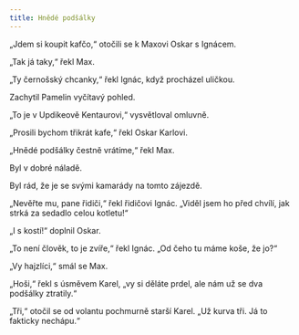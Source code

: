 ```yaml
---
title: Hnědé podšálky
---
```


„Jdem si koupit kafčo,“ otočili se k Maxovi Oskar s Ignácem.

„Tak já taky,“ řekl Max.

„Ty černošský chcanky,“ řekl Ignác, když procházel uličkou.

Zachytil Pamelin vyčítavý pohled.

„To je v Updikeově Kentaurovi,“ vysvětloval omluvně.

„Prosili bychom třikrát kafe,“ řekl Oskar Karlovi.

„Hnědé podšálky čestně vrátíme,“ řekl Max.

Byl v dobré náladě.

Byl rád, že je se svými kamarády na tomto zájezdě.

„Nevěřte mu, pane řidiči,“ řekl řidičovi Ignác. „Viděl jsem ho před chvílí, jak strká za sedadlo celou kotletu!“

„I s kostí!“ doplnil Oskar.

„To není člověk, to je zvíře,“ řekl Ignác. „Od čeho tu máme koše, že jo?“

„Vy hajzlíci,“ smál se Max.

„Hoši,“ řekl s úsměvem Karel, „vy si děláte prdel, ale nám už se dva podšálky ztratily.“

„Tři,“ otočil se od volantu pochmurně starší Karel. „Už kurva tři. Já to fakticky nechápu.“

